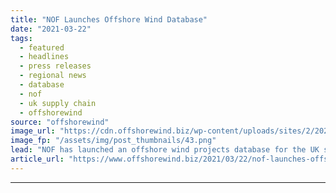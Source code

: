```yaml
---
title: "NOF Launches Offshore Wind Database"
date: "2021-03-22"
tags: 
  - featured
  - headlines
  - press releases
  - regional news
  - database
  - nof
  - uk supply chain
  - offshorewind
source: "offshorewind"
image_url: "https://cdn.offshorewind.biz/wp-content/uploads/sites/2/2021/03/22133005/NOF-Launches-Offshore-Wind-Database.png"
image_fp: "/assets/img/post_thumbnails/43.png"
lead: "NOF has launched an offshore wind projects database for the UK supply chain to"
article_url: "https://www.offshorewind.biz/2021/03/22/nof-launches-offshore-wind-database/"
---
```


---
